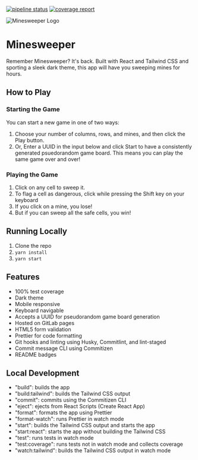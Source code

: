 [![pipeline status](https://gitlab.workfront.tech/marvel/react-minesweeper-2020/badges/master/pipeline.svg)](https://gitlab.workfront.tech/marvel/react-minesweeper-2020/-/commits/master)
[![coverage report](https://gitlab.workfront.tech/marvel/react-minesweeper-2020/badges/master/coverage.svg)](https://gitlab.workfront.tech/marvel/react-minesweeper-2020/-/commits/master)

![Minesweeper Logo](src/images/minesweeper-heaer.svg)

# Minesweeper

Remember Minesweeper? It's back. Built with React and Tailwind CSS and sporting a sleek dark theme, this app will have you sweeping mines for hours.

## How to Play

### Starting the Game

You can start a new game in one of two ways:

1. Choose your number of columns, rows, and mines, and then click the Play button.
2. Or, Enter a UUID in the input below and click Start to have a consistently generated psuedorandom game board. This means you can play the same game over and over!

### Playing the Game

1. Click on any cell to sweep it.
2. To flag a cell as dangerous, click while pressing the Shift key on your keyboard
3. If you click on a mine, you lose!
4. But if you can sweep all the safe cells, you win!

## Running Locally

1. Clone the repo
2. `yarn install`
3. `yarn start`

## Features

- 100% test coverage
- Dark theme
- Mobile responsive
- Keyboard navigable
- Accepts a UUID for pseudorandom game board generation
- Hosted on GitLab pages
- HTML5 form validation
- Prettier for code formatting
- Git hooks and linting using Husky, Commitlint, and lint-staged
- Commit message CLI using Commitizen
- README badges

## Local Development

- "build": builds the app
- "build:tailwind": builds the Tailwind CSS output
- "commit": commits using the Commitizen CLI
- "eject": ejects from React Scripts (Create React App)
- "format": formats the app using Prettier
- "format-watch": runs Prettier in watch mode
- "start": builds the Tailwind CSS output and starts the app
- "start:react": starts the app without building the Tailwind CSS
- "test": runs tests in watch mode
- "test:coverage": runs tests not in watch mode and collects coverage
- "watch:tailwind": builds the Tailwind CSS output in watch mode
